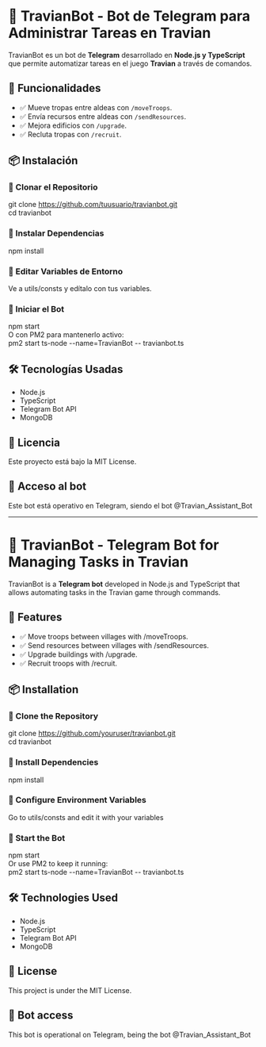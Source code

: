 # 🤖 TravianBot - Bot de Telegram para Administrar Tareas en Travian

TravianBot es un bot de **Telegram** desarrollado en **Node.js y TypeScript** que permite automatizar tareas en el juego **Travian** a través de comandos.

## 🚀 Funcionalidades

- ✅ Mueve tropas entre aldeas con `/moveTroops`.
- ✅ Envía recursos entre aldeas con `/sendResources`.
- ✅ Mejora edificios con `/upgrade`.
- ✅ Recluta tropas con `/recruit`.

## 📦 Instalación

### 🔹 Clonar el Repositorio

git clone https://github.com/tuusuario/travianbot.git<br>
cd travianbot

### 🔹 Instalar Dependencias

npm install

### 🔹 Editar Variables de Entorno

Ve a utils/consts y edítalo con tus variables.

### 🔹 Iniciar el Bot

npm start<br>
O con PM2 para mantenerlo activo:<br>
pm2 start ts-node --name=TravianBot -- travianbot.ts

## 🛠 Tecnologías Usadas

- Node.js
- TypeScript
- Telegram Bot API
- MongoDB

## 📜 Licencia

Este proyecto está bajo la MIT License.

## 🌟 Acceso al bot

Este bot está operativo en Telegram, siendo el bot @Travian_Assistant_Bot

---

# 🤖 TravianBot - Telegram Bot for Managing Tasks in Travian

TravianBot is a **Telegram bot** developed in Node.js and TypeScript that allows automating tasks in the Travian game through commands.

## 🚀 Features

- ✅ Move troops between villages with /moveTroops.
- ✅ Send resources between villages with /sendResources.
- ✅ Upgrade buildings with /upgrade.
- ✅ Recruit troops with /recruit.

## 📦 Installation

### 🔹 Clone the Repository

git clone https://github.com/youruser/travianbot.git<br>
cd travianbot

### 🔹 Install Dependencies

npm install

### 🔹 Configure Environment Variables

Go to utils/consts and edit it with your variables

### 🔹 Start the Bot

npm start<br>
Or use PM2 to keep it running:<br>
pm2 start ts-node --name=TravianBot -- travianbot.ts

## 🛠 Technologies Used

- Node.js
- TypeScript
- Telegram Bot API
- MongoDB

## 📜 License

This project is under the MIT License.

## 🌟 Bot access

This bot is operational on Telegram, being the bot @Travian_Assistant_Bot

